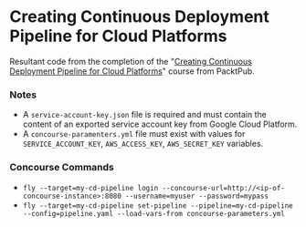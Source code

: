 # Creating Continuous Deployment Pipeline for Cloud Platforms

Resultant code from the completion of the "[Creating Continuous Deployment Pipeline for Cloud Platforms](https://learning.oreilly.com/videos/creating-continuous-deployment/9781788471480/)" course from PacktPub.

### Notes
- A `service-account-key.json` file is required and must contain the content of an exported service account key from Google Cloud Platform.
- A `concourse-paramenters.yml` file must exist with values for `SERVICE_ACCOUNT_KEY`, `AWS_ACCESS_KEY`, `AWS_SECRET_KEY` variables.

### Concourse Commands
- `fly --target=my-cd-pipeline login --concourse-url=http://<ip-of-concourse-instance>:8080 --username=myuser --password=mypass`
- `fly --target=my-cd-pipeline set-pipeline --pipeline=my-cd-pipeline --config=pipeline.yaml --load-vars-from concourse-parameters.yml`